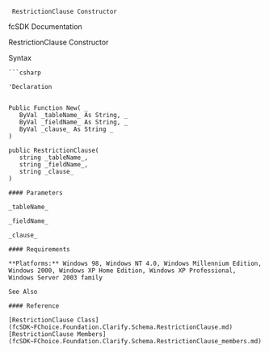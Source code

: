 ﻿     RestrictionClause Constructor                                                   

fcSDK Documentation

RestrictionClause Constructor

Syntax

```vbnet
```csharp

'Declaration
 

Public Function New( _
   ByVal _tableName_ As String, _
   ByVal _fieldName_ As String, _
   ByVal _clause_ As String _
)

public RestrictionClause( 
   string _tableName_,
   string _fieldName_,
   string _clause_
)

#### Parameters

_tableName_

_fieldName_

_clause_

#### Requirements

**Platforms:** Windows 98, Windows NT 4.0, Windows Millennium Edition, Windows 2000, Windows XP Home Edition, Windows XP Professional, Windows Server 2003 family

See Also

#### Reference

[RestrictionClause Class](fcSDK~FChoice.Foundation.Clarify.Schema.RestrictionClause.md)  
[RestrictionClause Members](fcSDK~FChoice.Foundation.Clarify.Schema.RestrictionClause_members.md)